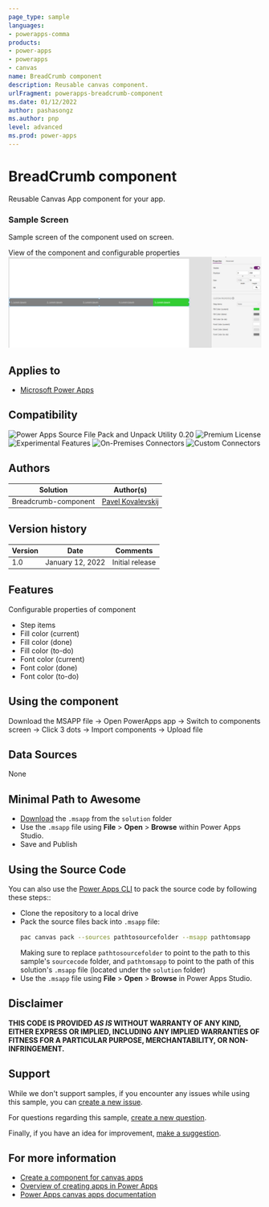```yaml
---
page_type: sample
languages:
- powerapps-comma
products:
- power-apps
- powerapps
- canvas
name: BreadCrumb component
description: Reusable canvas component.
urlFragment: powerapps-breadcrumb-component
ms.date: 01/12/2022
author: pashasongz
ms.author: pnp
level: advanced
ms.prod: power-apps
---
```


# BreadCrumb component

Reusable Canvas App component for your app.

### Sample Screen

Sample screen of the component used on screen.

View of the component and configurable properties
![Preview](./assets/breadcrumb-component.PNG)

## Applies to

* [Microsoft Power Apps](https://docs.microsoft.com/powerapps/)

## Compatibility

![Power Apps Source File Pack and Unpack Utility 0.20](https://img.shields.io/badge/Packing%20Tool-0.20-green.svg)
![Premium License](https://img.shields.io/badge/Premium%20License-Not%20Required-green.svg "Premium Power Apps license not required")
![Experimental Features](https://img.shields.io/badge/Experimental%20Features-No-green.svg "Does not rely on experimental features")
![On-Premises Connectors](https://img.shields.io/badge/On--Premises%20Connectors-No-green.svg "Does not use on-premise connectors")
![Custom Connectors](https://img.shields.io/badge/Custom%20Connectors-Not%20Required-green.svg "Does not use custom connectors")

## Authors

Solution|Author(s)
--------|---------
Breadcrumb-component | [Pavel Kovalevskij](https://github.com/pashasongz)

## Version history

Version|Date|Comments
-------|----|--------
1.0|January 12, 2022|Initial release


## Features

Configurable properties of component

* Step items
* Fill color (current)
* Fill color (done)
* Fill color (to-do)
* Font color (current)
* Font color (done)
* Font color (to-do)

## Using the component

Download the MSAPP file -> Open PowerApps app -> Switch to components screen -> Click 3 dots -> Import components -> Upload file

## Data Sources
 
None

## Minimal Path to Awesome

* [Download](./solution/breadcrumb-component.msapp) the `.msapp` from the `solution` folder
* Use the `.msapp` file using **File** > **Open** > **Browse** within Power Apps Studio.
* Save and Publish

## Using the Source Code

You can also use the [Power Apps CLI](https://docs.microsoft.com/powerapps/developer/data-platform/powerapps-cli) to pack the source code by following these steps::

* Clone the repository to a local drive
* Pack the source files back into `.msapp` file:
  ```bash
  pac canvas pack --sources pathtosourcefolder --msapp pathtomsapp
  ```
  Making sure to replace `pathtosourcefolder` to point to the path to this sample's `sourcecode` folder, and `pathtomsapp` to point to the path of this solution's `.msapp` file (located under the `solution` folder)
* Use the `.msapp` file using **File** > **Open** > **Browse** in Power Apps Studio.

## Disclaimer

**THIS CODE IS PROVIDED *AS IS* WITHOUT WARRANTY OF ANY KIND, EITHER EXPRESS OR IMPLIED, INCLUDING ANY IMPLIED WARRANTIES OF FITNESS FOR A PARTICULAR PURPOSE, MERCHANTABILITY, OR NON-INFRINGEMENT.**


## Support

While we don't support samples, if you encounter any issues while using this sample, you can [create a new issue](https://github.com/pnp/powerapps-samples/issues/new?assignees=&labels=Needs%3A+Triage+%3Amag%3A%2Ctype%3Abug-suspected&template=bug-report.yml&sample=breadcrumb-component&authors=@pashasongz&title=breadcrumb-component%20-%20).

For questions regarding this sample, [create a new question](https://github.com/pnp/powerapps-samples/issues/new?assignees=&labels=Needs%3A+Triage+%3Amag%3A%2Ctype%3Abug-suspected&template=question.yml&sample=breadcrumb-component&authors=@pashasongz&title=breadcrumb-componentt%20-%20).

Finally, if you have an idea for improvement, [make a suggestion](https://github.com/pnp/powerapps-samples/issues/new?assignees=&labels=Needs%3A+Triage+%3Amag%3A%2Ctype%3Abug-suspected&template=suggestion.yml&sample=breadcrumb-component&authors=@pashasongz&title=breadcrumb-component%20-%20).

## For more information

- [Create a component for canvas apps](https://docs.microsoft.com/powerapps/maker/canvas-apps/create-component#components-in-canvas-apps)
- [Overview of creating apps in Power Apps](https://docs.microsoft.com/powerapps/maker/)
- [Power Apps canvas apps documentation](https://docs.microsoft.com/en-us/powerapps/maker/canvas-apps/)

